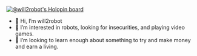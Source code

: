 [![@will2robot's Holopin board](https://holopin.io/api/user/board?user=will2robot)](https://holopin.io/@will2robot)

- 👋 Hi, I’m will2robot
- 👀 I’m interested in robots, looking for insecurities, and playing video games.
- 🌱 I’m looking to learn enough about something to try and make money and earn a living.

<!---
will2robot/will2robot is a ✨ special ✨ repository because its `README.md` (this file) appears on your GitHub profile.
You can click the Preview link to take a look at your changes.
--->
